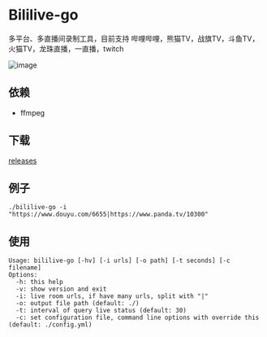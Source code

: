 # Bililive-go

多平台、多直播间录制工具，目前支持 哔哩哔哩，熊猫TV，战旗TV，斗鱼TV，火猫TV，龙珠直播，一直播，twitch   

![image](https://github.com/hr3lxphr6j/bililive-go/raw/master/screenshot.png)
## 依赖
* ffmpeg

## 下载
[releases](https://github.com/hr3lxphr6j/bililive-go/releases)

## 例子
```
./bililive-go -i "https://www.douyu.com/6655|https://www.panda.tv/10300"
```

## 使用
```
Usage: bililive-go [-hv] [-i urls] [-o path] [-t seconds] [-c filename]
Options:
  -h: this help
  -v: show version and exit
  -i: live room urls, if have many urls, split with "|"
  -o: output file path (default: ./)
  -t: interval of query live status (default: 30)
  -c: set configuration file, command line options with override this (default: ./config.yml)
```